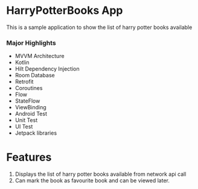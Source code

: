 # HarryPotterBooks App
This is a sample application to show the list of harry potter books available 

### Major Highlights
- MVVM Architecture
- Kotlin
- Hilt Dependency Injection
- Room Database
- Retrofit
- Coroutines
- Flow
- StateFlow
- ViewBinding
- Android Test
- Unit Test
- UI Test
- Jetpack libraries
# Features
1. Displays the list of harry potter books available from network api call
2. Can mark the book as favourite book and can be viewed later.




